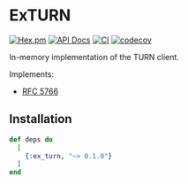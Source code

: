 # ExTURN

[![Hex.pm](https://img.shields.io/hexpm/v/ex_turn.svg)](https://hex.pm/packages/ex_turn)
[![API Docs](https://img.shields.io/badge/api-docs-yellow.svg?style=flat)](https://hexdocs.pm/ex_turn)
[![CI](https://img.shields.io/github/actions/workflow/status/elixir-webrtc/ex_turn/ci.yml?logo=github&label=CI)](https://github.com/elixir-webrtc/ex_turn/actions/workflows/ci.yml)
[![codecov](https://codecov.io/gh/elixir-webrtc/ex_turn/graph/badge.svg?token=E98NHC8B00)](https://codecov.io/gh/elixir-webrtc/ex_turn)

In-memory implementation of the TURN client.

Implements:
* [RFC 5766](https://datatracker.ietf.org/doc/html/rfc5766)

## Installation

```elixir
def deps do
  [
    {:ex_turn, "~> 0.1.0"}
  ]
end
```